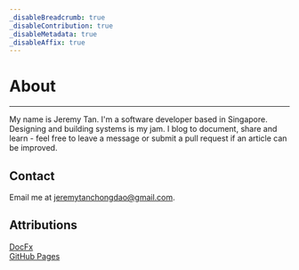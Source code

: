 ```yaml
---
_disableBreadcrumb: true
_disableContribution: true
_disableMetadata: true
_disableAffix: true
---
```


# About
-----
My name is Jeremy Tan. I'm a software developer based in Singapore. Designing and building systems is my jam. 
I blog to document, share and learn - feel free to leave a message or submit a pull request 
if an article can be improved. 
## Contact
Email me at jeremytanchongdao@gmail.com. 
## Attributions
[DocFx](https://dotnet.github.io/docfx/)  
[GitHub Pages](https://pages.github.com/)
